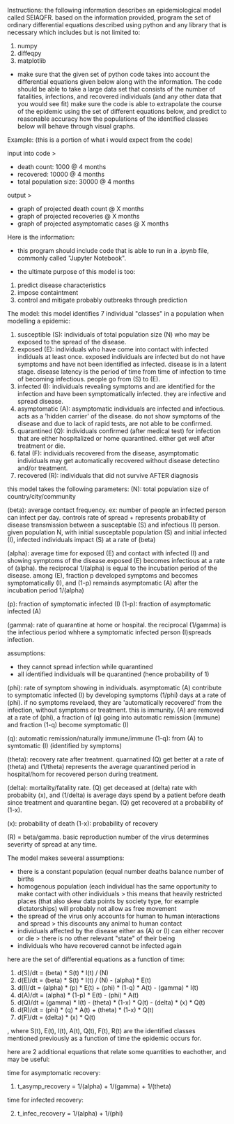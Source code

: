 Instructions:
the following information describes an epidemiological model called SEIAQFR.
based on the information provided, program the set of ordinary differential equations described using python and any library that is necessary which includes but is not limited to:
1. numpy
2. diffeqpy
3. matplotlib

- make sure that the given set of python code takes into account the differential equations given below along with the information. The code should be able to take a large data set that consists of the number of fatalities, infections, and recovered individuals (and any other data that you would see fit) make sure the code is able to extrapolate the course of the epidemic using the set of different equations below, and predict to reasonable accuracy how the populations of the identified classes below will behave through visual graphs.

Example: (this is a portion of what i would expect from the code)

input into code >
- death count: 1000 @ 4 months
- recovered: 10000 @ 4 months
- total population size: 30000 @ 4 months

output > 
- graph of projected death count @ X months
- graph of projected recoveries @ X months
- graph of projected asymptomatic cases @ X months

Here is the information:

- this program should include code that is able to run in a .ipynb file, commonly called "Jupyter Notebook".

- the ultimate purpose of this model is too:
1. predict disease characteristics
2. impose containtment
3. control and mitigate probably outbreaks through prediction

The model:
this model identifies 7 individual "classes" in a population when modelling a epidemic:
1. susceptible (S): individuals of total population size (N) who may be exposed to the spread of the disease.
2. exposed (E): individuals who have come into contact with infected indiduals at least once. exposed individuals are infected but do not have symptoms and have not been identified as infected. disease is in a latent stage. disease latency is the period of time from time of infection to time of becoming infectious. people go from (S) to (E).
3. infected (I): individuals revealing symptoms and are identified for the infection and have been symptomatically infected. they are infective and spread disease.
4. asymptomatic (A): asymptomatic individuals are infected and infectious. acts as a 'hidden carrier' of the disease. do not show symptoms of the disease and due to lack of rapid tests, are not able to be confirmed.
5. quarantined (Q): individuals confirmed (after medical test) for infection that are either hospitalized or home quarantined. either get well after treatment or die.
6. fatal (F): individuals recovered from the disease, asymptomatic individuals may get automatically recovered without disease detectino and/or treatment. 
7. recovered (R): individuals that did not survive AFTER diagnosis

this model takes the following parameters:
(N): total population size of country/city/community

(beta): average contact frequency. ex: number of people an infected person can infect per day. controls rate of spread + represents probability of disease transmission between a susceptable (S) and infectious (I) person. given population N, with initial susceptable population (S) and initial infected (I), infected individuals impact (S) at a rate of (beta)

(alpha): average time for exposed (E) and contact with infected (I) and showing symptoms of the disease.exposed (E) becomes infectious at a rate of (alpha). the reciprocal 1/(alpha) is equal to the incubation period of the disease. among (E), fraction p developed symptoms and becomes symptomatically (I), and (1-p) remainds asymptomatic (A) after the incubation period 1/(alpha)

(p): fraction of symptomatic infected (I) (1-p): fraction of asymptomatic infected (A)

(gamma): rate of quarantine at home or hospital. the reciprocal (1/gamma) is the infectious period whhere a symptomatic infected person (I)spreads infection.

assumptions:
- they cannot spread infection while quarantined
- all identified individuals will be quarantined (hence probability of 1)

(phi): rate of symptom showing in individuals. asymptomatic (A) contribute to symptomatic infected (I) by developing symptoms (1/phi) days at a rate of (phi). if no symptoms revelaed, they are 'automatically recovered' from the infection, without symptoms or treatment. this is immunity. (A) are removed at a rate of (phi), a fraction of (q) going into automatic remission (immune) and fraction (1-q) become symptomatic (I)

(q): automatic remission/naturally immune/immune (1-q): from (A) to symtomatic (I) (identified by symptoms)

(theta): recovery rate after treatment. quarnatined (Q) get better at a rate of (theta) and (1/theta) represents the average quarantined period in hospital/hom for recovered person during treatment.

(delta): mortality/fatality rate. (Q) get deceased at (delta) rate with probabiity (x), and (1/delta) is average days spend by a patient before death since treatment and quarantine began. (Q) get recovered at a probability of (1-x).

(x): probability of death (1-x): probability of recovery

(R) = beta/gamma. basic reproduction number of the virus determines severirty of spread at any time.

The model makes seveeral assumptions:
- there is a constant population (equal number deaths balance number of births
- homogenous population (each individual has the same opportunity to make contact with other individuals > this means that heavily restricted places (that also skew data points by society type, for example dictatorships) will probably not allow as free movement
- the spread of the virus only accounts for human to human interactions and spread > this discounts any animal to human contact
- individuals affected by the disease either as (A) or (I) can either recover or die > there is no other relevant "state" of their being
- individuals who have recovered cannot be infected again

here are the set of differential equations as a function of time:
1. d(S)/dt = (beta) * S(t) * I(t) / (N)
2. d(E)/dt = (beta) * S(t) * I(t) / (N) - (alpha) * E(t)
3. d(I)/dt = (alpha) * (p) * E(t) + (phi) * (1-q) * A(t) - (gamma) * I(t)
4. d(A)/dt = (alpha) * (1-p) * E(t) - (phi) * A(t)
5. d(Q)/dt = (gamma) * I(t) - (theta) * (1-x) * Q(t) - (delta) * (x) * Q(t)
6. d(R)/dt = (phi) * (q) * A(t) + (theta) * (1-x) * Q(t)
7. d(F)/dt = (delta) * (x) * Q(t)

, where S(t), E(t), I(t), A(t), Q(t), F(t), R(t) are the identified classes mentioned previously as a function of time the epidemic occurs for.

here are 2 additional equations that relate some quantities to eachother, and may be useful:

time for asymptomatic recovery:
1. t_asymp_recovery = 1/(alpha) + 1/(gamma) + 1/(theta)

time for infected recovery:

2. t_infec_recovery = 1/(alpha) + 1/(phi)
